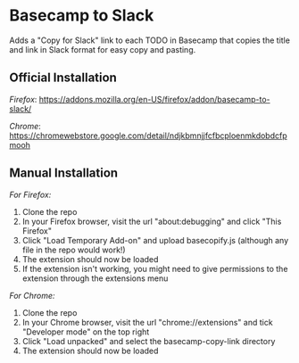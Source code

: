 # Basecamp to Slack
Adds a "Copy for Slack" link to each TODO in Basecamp that copies the title and link in Slack format for easy copy and pasting.

## Official Installation

*Firefox*: https://addons.mozilla.org/en-US/firefox/addon/basecamp-to-slack/

*Chrome*: https://chromewebstore.google.com/detail/ndjkbmnjjfcfbcploenmkdobdcfpmooh

## Manual Installation

*For Firefox:*
1. Clone the repo
2. In your Firefox browser, visit the url "about:debugging" and click "This Firefox"
3. Click "Load Temporary Add-on" and upload basecopify.js (although any file in the repo would work!)
4. The extension should now be loaded
5. If the extension isn't working, you might need to give permissions to the extension through the extensions menu

*For Chrome:*
1. Clone the repo
2. In your Chrome browser, visit the url "chrome://extensions" and tick "Developer mode" on the top right
3. Click "Load unpacked" and select the basecamp-copy-link directory
4. The extension should now be loaded
